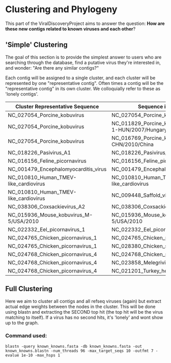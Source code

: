 # Clustering and Phylogeny
This part of the ViralDiscoveryProject aims to answer the question: **How are these new contigs related to known viruses and each other**?

## 'Simple' Clustering
The goal of this section is to provide the simplest answer to users who are searching through the database, find a putative virus they're interested in, and wonder: "Are there any similar contigs?" 

Each contig will be assigned to a single cluster, and each cluster will be represented by one "representative contig".  Often times a contig will be the "representative contig" in its own cluster. We colloquially refer to these as 'lonely contigs'.

| Cluster Representative Sequence | Sequence in Cluster |
|----------------------------------------|--------------------------------------------------------|
| NC_027054_Porcine_kobuvirus | NC_027054_Porcine_kobuvirus |
| NC_027054_Porcine_kobuvirus | NC_011829_Porcine_kobuvirus_swine/S-1-HUN/2007/Hungary |
| NC_027054_Porcine_kobuvirus | NC_016769_Porcine_kobuvirus_SH-W-CHN/2010/China |
| NC_018226_Pasivirus_A1 | NC_018226_Pasivirus_A1 |
| NC_016156_Feline_picornavirus | NC_016156_Feline_picornavirus |
| NC_001479_Encephalomyocarditis_virus | NC_001479_Encephalomyocarditis_virus |
| NC_010810_Human_TMEV-like_cardiovirus | NC_010810_Human_TMEV-like_cardiovirus |
| NC_010810_Human_TMEV-like_cardiovirus | NC_009448_Saffold_virus |
| NC_038306_Coxsackievirus_A2 | NC_038306_Coxsackievirus_A2 |
| NC_015936_Mouse_kobuvirus_M-5/USA/2010 | NC_015936_Mouse_kobuvirus_M-5/USA/2010 |
| NC_022332_Eel_picornavirus_1 | NC_022332_Eel_picornavirus_1 |
| NC_024765_Chicken_picornavirus_1 | NC_024765_Chicken_picornavirus_1 |
| NC_024765_Chicken_picornavirus_1 | NC_028380_Chicken_sicinivirus_JSY |
| NC_024768_Chicken_picornavirus_4 | NC_024768_Chicken_picornavirus_4 |
| NC_024768_Chicken_picornavirus_4 | NC_023858_Melegrivirus_A |
| NC_024768_Chicken_picornavirus_4 | NC_021201_Turkey_hepatitis_virus_2993D |


## Full Clustering
Here we aim to cluster all contigs and all refseq viruses (again) but extract actual edge weights between the nodes in the cluster. This will be done using blastn and extracting the SECOND top hit (the top hit will be the virus matching to itself). If a virus has no second hits, it's 'lonely' and wont show up to the graph.

### Command used:
`blastn -query known_knowns.fasta -db known_knowns.fasta -out known_knowns.blastn -num_threads 96 -max_target_seqs 10 -outfmt 7 -evalue 1e-10 -max_hsps 1`
